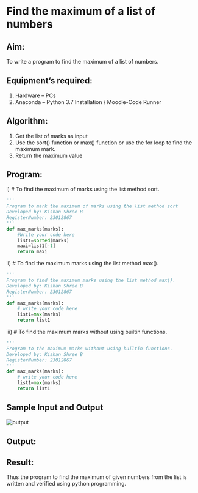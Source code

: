 # Find the maximum of a list of numbers
## Aim:
To write a program to find the maximum of a list of numbers.
## Equipment’s required:
1.	Hardware – PCs
2.	Anaconda – Python 3.7 Installation / Moodle-Code Runner
## Algorithm:
1.	Get the list of marks as input
2.	Use the sort() function or max() function or use the for loop to find the maximum mark.
3.	Return the maximum value
## Program:

i)	# To find the maximum of marks using the list method sort.
```Python
''' 
Program to mark the maximum of marks using the list method sort
Developed by: Kishan Shree B
RegisterNumber: 23012867
'''
def max_marks(marks):
    #Write your code here
    list1=sorted(marks)
    maxi=list1[-1]
    return maxi


```

ii)	# To find the maximum marks using the list method max().
```Python
''' 
Program to find the maximum marks using the list method max().
Developed by: Kishan Shree B
RegisterNumber: 23012867
'''
def max_marks(marks):
    # write your code here
    list1=max(marks)
    return list1


```

iii) # To find the maximum marks without using builtin functions.
```Python
''' 
Program to the maximum marks without using builtin functions.
Developed by: Kishan Shree B
RegisterNumber: 23012867
'''
def max_marks(marks):
    # write your code here
    list1=max(marks)
    return list1


```
## Sample Input and Output
![output](./img/max_marks1.jpg) 

## Output:

## Result:
Thus the program to find the maximum of given numbers from the list is written and verified using python programming.
